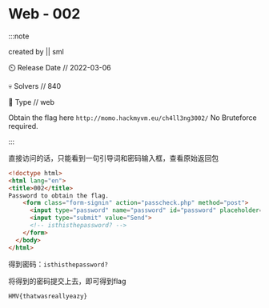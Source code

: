 # Web - 002

:::note

created by || sml

⏲️ Release Date // 2022-03-06

💀 Solvers // 840

🧩 Type // web

Obtain the flag here `http://momo.hackmyvm.eu/ch4ll3ng3002/`
No Bruteforce required.

:::

直接访问的话，只能看到一句引导词和密码输入框，查看原始返回包

```html
<!doctype html>
<html lang="en">
<title>002</title>
Password to obtain the flag.
    <form class="form-signin" action="passcheck.php" method="post">
      <input type="password" name="password" id="password" placeholder="Password" required>
      <input type="submit" value="Send">
      <!-- isthisthepassword? -->
    </form>
  </body>
</html>
```

得到密码：`isthisthepassword?`

将得到的密码提交上去，即可得到flag

```plaintext
HMV{thatwasreallyeazy}
```

